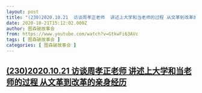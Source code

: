 ```yaml
---
layout: post
title: "(230)2020.10.21  访谈周孝正老师  讲述上大学和当老师的过程 从文革到改革的亲身经历"
date: 2020-10-21T15:12:02.000Z
author: 图森破故事会
from: https://www.youtube.com/watch?v=GtkwFi63AVc
tags: [ 图森破故事会 ]
categories: [ 图森破故事会 ]
---
```

<!--1603293122000-->
[(230)2020.10.21  访谈周孝正老师  讲述上大学和当老师的过程 从文革到改革的亲身经历](https://www.youtube.com/watch?v=GtkwFi63AVc)
------

<div>

</div>
